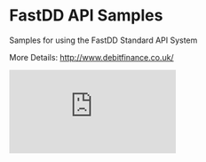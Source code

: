 FastDD API Samples
==================

Samples for using the FastDD Standard API System

More Details: http://www.debitfinance.co.uk/

[![Analytics](https://ga-beacon.appspot.com/UA-49719764-1/FastDD-API-Samples/README.md)](https://github.com/igrigorik/ga-beacon)
